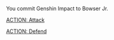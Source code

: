 You commit Genshin Impact to Bowser Jr. 

[ACTION: Attack](../act3/attack2.md) 

[ACTION: Defend](../act2/guard2-2.md) 